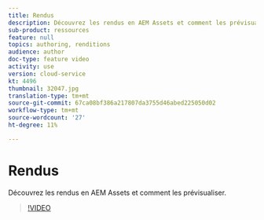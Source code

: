 ```yaml
---
title: Rendus
description: Découvrez les rendus en AEM Assets et comment les prévisualiser.
sub-product: ressources
feature: null
topics: authoring, renditions
audience: author
doc-type: feature video
activity: use
version: cloud-service
kt: 4496
thumbnail: 32047.jpg
translation-type: tm+mt
source-git-commit: 67ca08bf386a217807da3755d46abed225050d02
workflow-type: tm+mt
source-wordcount: '27'
ht-degree: 11%

---
```



# Rendus

Découvrez les rendus en AEM Assets et comment les prévisualiser.

>[!VIDEO](https://video.tv.adobe.com/v/32047/?quality=12&learn=on&hidetitle=true)